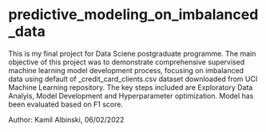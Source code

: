 # predictive_modeling_on_imbalanced_data

This is my final project for Data Sciene postgraduate programme. The main objective of this project was to demonstrate comprehensive supervised machine learning model development process, focusing on imbalanced data using default of _credit_card_clients.csv dataset downloaded from UCI Machine Learning repository. The key steps included are Exploratory Data Analyis, Model Development and Hyperparameter optimization. Model has been evaluated based on F1 score.

Author: Kamil Albinski, 06/02/2022
